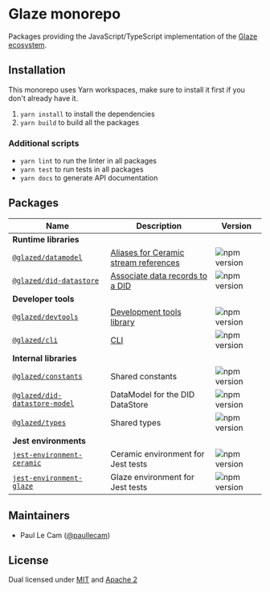 # Glaze monorepo

Packages providing the JavaScript/TypeScript implementation of the [Glaze ecosystem](https://developers.ceramic.network/tools/glaze/overview/).

## Installation

This monorepo uses Yarn workspaces, make sure to install it first if you don't already have it.

1. `yarn install` to install the dependencies
1. `yarn build` to build all the packages

### Additional scripts

- `yarn lint` to run the linter in all packages
- `yarn test` to run tests in all packages
- `yarn docs` to generate API documentation

## Packages

| Name                                                              | Description                                                                                               | Version                                                                      |
| ----------------------------------------------------------------- | --------------------------------------------------------------------------------------------------------- | ---------------------------------------------------------------------------- |
| **Runtime libraries**                                             |
| [`@glazed/datamodel`](./packages/datamodel)                       | [Aliases for Ceramic stream references](https://developers.ceramic.network/tools/glaze/datamodel/)        | ![npm version](https://img.shields.io/npm/v/@glazed/datamodel.svg)           |
| [`@glazed/did-datastore`](./packages/did-datastore)               | [Associate data records to a DID](https://developers.ceramic.network/tools/glaze/did-datastore/)          | ![npm version](https://img.shields.io/npm/v/@glazed/did-datastore.svg)       |
| **Developer tools**                                               |
| [`@glazed/devtools`](./packages/devtools)                         | [Development tools library](https://developers.ceramic.network/tools/glaze/development/#devtools-library) | ![npm version](https://img.shields.io/npm/v/@glazed/devtools.svg)            |
| [`@glazed/cli`](./packages/cli)                                   | [CLI](https://developers.ceramic.network/tools/glaze/development/#cli)                                    | ![npm version](https://img.shields.io/npm/v/@glazed/cli.svg)                 |
| **Internal libraries**                                            |
| [`@glazed/constants`](./packages/constants)                       | Shared constants                                                                                          | ![npm version](https://img.shields.io/npm/v/@glazed/constants.svg)           |
| [`@glazed/did-datastore-model`](./packages/did-datastore-model)   | DataModel for the DID DataStore                                                                           | ![npm version](https://img.shields.io/npm/v/@glazed/did-datastore-model.svg) |
| [`@glazed/types`](./packages/types)                               | Shared types                                                                                              | ![npm version](https://img.shields.io/npm/v/@glazed/types.svg)               |
| **Jest environments**                                             |
| [`jest-environment-ceramic`](./packages/jest-environment-ceramic) | Ceramic environment for Jest tests                                                                        | ![npm version](https://img.shields.io/npm/v/jest-environment-ceramic.svg)    |
| [`jest-environment-glaze`](./packages/jest-environment-glaze)     | Glaze environment for Jest tests                                                                          | ![npm version](https://img.shields.io/npm/v/jest-environment-glaze.svg)      |

## Maintainers

- Paul Le Cam ([@paullecam](http://github.com/paullecam))

## License

Dual licensed under [MIT](LICENSE-MIT) and [Apache 2](LICENSE-APACHE)
